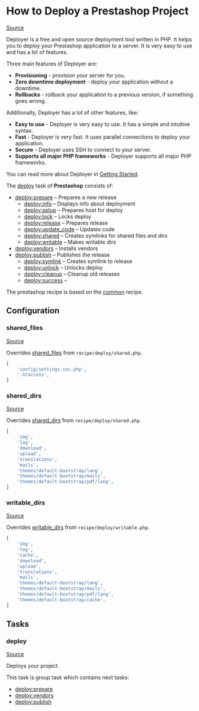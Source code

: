 <!-- DO NOT EDIT THIS FILE! -->
<!-- Instead edit recipe/prestashop.php -->
<!-- Then run bin/docgen -->

# How to Deploy a Prestashop Project

[Source](/recipe/prestashop.php)

Deployer is a free and open source deployment tool written in PHP. 
It helps you to deploy your Prestashop application to a server. 
It is very easy to use and has a lot of features. 

Three main features of Deployer are:
- **Provisioning** - provision your server for you.
- **Zero downtime deployment** - deploy your application without a downtime.
- **Rollbacks** - rollback your application to a previous version, if something goes wrong.

Additionally, Deployer has a lot of other features, like:
- **Easy to use** - Deployer is very easy to use. It has a simple and intuitive syntax.
- **Fast** - Deployer is very fast. It uses parallel connections to deploy your application.
- **Secure** - Deployer uses SSH to connect to your server.
- **Supports all major PHP frameworks** - Deployer supports all major PHP frameworks.

You can read more about Deployer in [Getting Started](/docs/getting-started.md).

The [deploy](#deploy) task of **Prestashop** consists of:
* [deploy:prepare](/docs/recipe/common.md#deployprepare) – Prepares a new release
  * [deploy:info](/docs/recipe/deploy/info.md#deployinfo) – Displays info about deployment
  * [deploy:setup](/docs/recipe/deploy/setup.md#deploysetup) – Prepares host for deploy
  * [deploy:lock](/docs/recipe/deploy/lock.md#deploylock) – Locks deploy
  * [deploy:release](/docs/recipe/deploy/release.md#deployrelease) – Prepares release
  * [deploy:update_code](/docs/recipe/deploy/update_code.md#deployupdate_code) – Updates code
  * [deploy:shared](/docs/recipe/deploy/shared.md#deployshared) – Creates symlinks for shared files and dirs
  * [deploy:writable](/docs/recipe/deploy/writable.md#deploywritable) – Makes writable dirs
* [deploy:vendors](/docs/recipe/deploy/vendors.md#deployvendors) – Installs vendors
* [deploy:publish](/docs/recipe/common.md#deploypublish) – Publishes the release
  * [deploy:symlink](/docs/recipe/deploy/symlink.md#deploysymlink) – Creates symlink to release
  * [deploy:unlock](/docs/recipe/deploy/lock.md#deployunlock) – Unlocks deploy
  * [deploy:cleanup](/docs/recipe/deploy/cleanup.md#deploycleanup) – Cleanup old releases
  * [deploy:success](/docs/recipe/common.md#deploysuccess) – 


The prestashop recipe is based on the [common](/docs/recipe/common.md) recipe.

## Configuration
### shared_files
[Source](https://github.com/deployphp/deployer/blob/master/recipe/prestashop.php#L8)

Overrides [shared_files](/docs/recipe/deploy/shared.md#shared_files) from `recipe/deploy/shared.php`.



```php title="Default value"
[
    'config/settings.inc.php',
    '.htaccess',
]
```


### shared_dirs
[Source](https://github.com/deployphp/deployer/blob/master/recipe/prestashop.php#L12)

Overrides [shared_dirs](/docs/recipe/deploy/shared.md#shared_dirs) from `recipe/deploy/shared.php`.



```php title="Default value"
[
    'img',
    'log',
    'download',
    'upload',
    'translations',
    'mails',
    'themes/default-bootstrap/lang',
    'themes/default-bootstrap/mails',
    'themes/default-bootstrap/pdf/lang',
]
```


### writable_dirs
[Source](https://github.com/deployphp/deployer/blob/master/recipe/prestashop.php#L23)

Overrides [writable_dirs](/docs/recipe/deploy/writable.md#writable_dirs) from `recipe/deploy/writable.php`.



```php title="Default value"
[
    'img',
    'log',
    'cache',
    'download',
    'upload',
    'translations',
    'mails',
    'themes/default-bootstrap/lang',
    'themes/default-bootstrap/mails',
    'themes/default-bootstrap/pdf/lang',
    'themes/default-bootstrap/cache',
]
```



## Tasks

### deploy
[Source](https://github.com/deployphp/deployer/blob/master/recipe/prestashop.php#L38)

Deploys your project.




This task is group task which contains next tasks:
* [deploy:prepare](/docs/recipe/common.md#deployprepare)
* [deploy:vendors](/docs/recipe/deploy/vendors.md#deployvendors)
* [deploy:publish](/docs/recipe/common.md#deploypublish)


